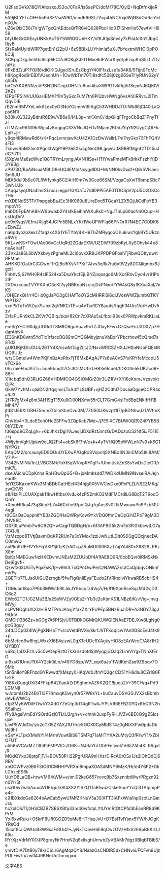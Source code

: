 U2FsdGVkX18QYlAhxsxqJS3o//0FaR/Is6aePC/ddM/78O/Oyl2+NqDtfnkijoRM
FA9jBLYFLcOH+559dXEVsoW9G/mnd666SLZAcp45NCVxjdWjN8dOd9ah1cInjXUv
uZ6eQlxC56/7VlgWTgxQrAEdosQfFR6vIQ628PbdHio017lShmHo57ewtViHI956
b1yUleGrGXEsyUNKkAcTSYSWROGUeHKY/xfKJttjsSmvIy7kPlaUoXnYJbqCDjyB
SfsRaMUyIdWRP7getEn1t22pU+6z98BIxLUYhlmIa5uXJ7bYextmWHOl0pPOkCJj
XCKpgDkgJmhUs6sq9iECl7uRDKgXJFtTMxo6dFWcrKiyd/pEzxpKnS5LLZDv/uHz
8PxEdZ/uP1FOiR8/dlOKIQJgydiSruEzCbgYf40IFfxzLse1u84K6/5Ttjn9FoMc
h8Kpg4od9rEBXVUechUN+1CwWbTm70Ti8sdfc528j0zg96Se7r1yRUN62yYqh5D/
bdOsYKXBNNznVPSN2INCegkOHNTc6uci4haXWPI1TvkRgt518qmNJ6QKIVl2ttZs
IEPpFPSiNVUUGaHBMX1f0V5yGxdFuM7tn0PIQbvHWNg6vsAh0RRvrJ2ITmQqvDlB
rE2nmRMVYeLmkKLex0vO3NoYCsmnVi9lAgCb3WHDDaTOrWk86jCl40iLaQps6N1I
b30kvX/322yBdntR6E9v/VB6e0/I4L3p+mKXmC/IdpQlIqFFrgoCbBqZ1PnyTfaI
dTMZax9RN0BrWgs4zKoqpgCS3VNcJQ+Dv1Mjam2K0dJYqYR2UygCjOtFlcLpH+jH
y8qx4IRMswRd6/sK+PqcLvmrjawXcU4ZA1OzDwWellrL7m7nyGkx70FhFQ4VsFI3
7xnwvRbM25mXPgol3WgP19P3e5Xs/cgNmOHLgqwUJX9BBfMgnt2TD15uJdC7i7Pi
iSXpVaMa8scWvz1Q8TRYmLryngJAVNHiSs+HTIYwaPmeMFk9rkkFszhIYjD3Y93g
aP973O/BpAiNsuaM6hD9eUQ4EMIdNxygdIDQ+M/NN0kvDxd/+Q6r5VlsaecSm9JU
MDt5dul9bSe07L6W1ynkg6CZiAIH9m7w3Gco66SM/VzgaCaXwT5bmpSBc73wNUJb
5AqqJsyqONa4ImrSLnuu+egpz1G/OaTJ7rdI0PPi5AE0TDOSpV2pU5OzDKCc7HIr
mXDENdS5T1V7mpgebEaJEc3HK060u8UreDvd5TGcaYLZX5QjjJiCdFpYB3mpoV/5
ImbD0FpEAhA8HW9pwisb2Y4sfkEeihmWXuRs0+NgJThLp60acNn0CupHHcsUqDnV
pc9xKyqsVEfmJXijg54JGPn5BNLxYKr1WoUPWFIq66PNOrR7N4EG7C0DK6JEbwZJ
na6pdyozpXexzZfaqzx4XS1Y6TYbV4KH9TbZMRygooO1lukiwcYgkRY5UBzna6WE
9KL+wKS+TOwUAc06vCcUqRd2ZGdaEXW/UZDW709zbRyLXySOhvk44o8neAeI/afT
23VxJa86L6bWXkbvyzPgheML2cI6pvxXR9UXPPDPGFoshTjRbwQOtIyuwnlRFMne
AHKXOfOaUrCIGCwbfTrQj8ol5XsN1PXrTAfvs3qRk7ru0y9VZy8DCQlqmbx6JgcH
FnbhvSj62WH0R4sIF524xa5DsaYkcfEjLBNZpqosgo6MrXc4RnvDyo4vr91Po2lP
2XDvxccauTVYPKXhC3cKt7yyNBKnoNzrjrajDxPNxo/fYW4sQ8yfKXxaXaI/7eKS
/OHjEnxQHrr4CHo0gJsPO0gCHAfToOY2cMHRRl0i6qiJVosWWZjumbQTKYWPTl37
vxnPkTqToWZye7t+bxi2qVNKCrTF+u4vTsc1GY8au4s/fqgh34Urc1/o/HwDv5zv
Zr1aPURn9kCLZKVr7QBIqJbqiv1I2Cn7cXRAs5sLfbtdl93cx0PRWpvkmRKLiaLe
emSgY+Cr9XdjgUORd1T8M9O6guVuJv9nTZJGxyFFwxGzQscEnUXDXZp7HdarAhNX
lZ36nKD0wtn5YdTIc1rfsccBQ89mOYQGMdyjznuVbBorYPbcrhowl5cQmd7s8Td2
gUKUKjKDtcGU4/26TY4X/cswMTagZLtJD/NxvWRCSZHXJJHSnNUpFQEkIBUQ9UJz
w/sCGmeIw4WmPKjFnBzAoRhxFjT6MxBAqAJP7s8eA0vS7fxKRYfoMccpU5vTCx6o
0h+mieFbrJAiITv+5ue9bnqG7Cs3CsMUfikLHB3eRouet/fDKO0e5EUKZco9F86H
X1tcbq5dhO3RLtGZ66VHDMfOQ4GSIOMGrZ0ir3UZ1IV+XYl6oKnmJVzsvoktOjPc
GkW7YvhM+qIsIDN2rtqsjmcLTxA4f1L8UBF+qHZ2O3hI7DbvaaDgqeOCPR4saRJ3
2f7R7gMx4z8m3AH19gT15Xu0Ci00NXmv55rCLT7GmG4siTx6BpENkIffH1BMh4/V
jtdS1JE9XrOBHZ5e/mZfbImKbnOvu0M/7Z0S0lJKwzpt1I7/pBDNhwJz1AVtmXP/
GhVbb4+3LdoEEeh0Hc2SFFw3ZQpKcb7Md+/j7E5lXC7BUW0QR9Z4PYB5B0bYZEvn
t36spd9OZqLgh++6bJhKzDgiYAJeojJDXdRzt3mzG/DADxzoO32Nf5iJF511Ezkj
4WjyhnVghUjpkw9cLlQ2Ft4+obSk6f7hVe+k+4yTVHQ95pWWLnN7v9+k6G1NYPGz
EAqQM2/qrcauayED9QUuOYEXwP/GgRoSVopntjSXNBo4N3inDMo5tki8AM/V7lPH
V342NMlNlu1nLLVBC3Mk7bXt5qWVvpRH1gP+fUhmjtvkZnS8sYwDsDjeGR/rmK7L
dseJAicIuCDpKnhaIRpHBwQpG5+B+jxMmbsdd7/WDKdUMN9INvseiRAJejneadtF
1eYIZGKaxmKWx3MhBDbCqtHEcf434hjg0X5VlVCwDxe0PxPLZLNSEZMKq/zwCKVR
a1l/HzIPILCUAXpak11kwHfdIarXvdJk4zPS2mKO2MdFMCrdiLG8BqT2T9ocOQmY
xXmoHffka473gSktyFL7x46Gche97poIQJg7gAosSv0TtkMwoawPo9PzbMUl4egI
t0OEaQaOuppnIfYB3aZGD/HaQWRyKow9YxVDQ0ftmCeOpGihlZPaT9gM3D/NV86C
GS73LuPdnb7w6O92QHwCagiTQBDgH/b+6f3APBG5k2mTb3FlGkbcwtLG7q2GQJlj
VzMzxpq8TVtjBaxmOqKP2RUn7e3oYMox1zziJwNUtLDit0S0QgQQxjnecDAC0mwQ
apPkn9UFFIVYhHqVXP1jb1zK2rAG+pZRuMU0X06XzT7ajYAit80xS6S28LR8zX8m
BsKzNMEGuwNzHXEDvmUNEaM2ZUUbDf4A1fAE8Q9R/0bbEQv/0iRMSkNkDej6gvfH
Qkwfzd3U/5TyPqxEsK/fjHv9h0L7xQPnOwiPe/O/NAWAZrc3CaQpbqvONknfmVFy
2GETlb7FLJsdU/GUZzrngb/5fwFigQnIiEysFEudo2fVRktolviYkwaRB5cbHS4+
TGMuadt8qo7P6b3MWstE9ILbkJY9bcqrz4Vq7r/H/816XjmBseSqzMd2vjD3C6c2
EWc62TD1JGZMa3B/a2SsWVZy9GEsZ+Yb3e2eKjmKS1LNBz6/K/vVig+jnvgMVyji
ccPVNOghU/C0zHIBMTPrhJAhxjYfaxZXrYFUPEp5BNzRuJIDR+A3NDY73gJ9iUnV
GMClt1386Zz+bGOg7A5PfSjvU0TBDkOGMrQKUWGlENAaE7DEJXw8LgNg0pcG3guy
24tLDCp024lWjPgXNHaTYx/ccVetdRVXv/kkrfJhTFKoqicwYAn0GScEeJ4fk9+p
6bMcfcd6w8hgLWxxXI6E4yizwL0gXTcUDe9XAgkyHIO8zEArWceC/A8r1H2UYBBY
v68oj1pDXFz/Lv5c0wOepRztO7kXrnzdotdSjWyqpjGQaq2LireViYgxTNnXtErG
ai9xsG1UnnJTtX4Y2ck0iLn/v45YD8sp/W7Lxqx6aJo1fWdKehZae9Z9pov7O9Mb
t5n5nIIoY8RFhzdGYRwwdfXMspy0HKqVd0JfmYQ2g4CD51YH6dlu8CZrlG0Ftv2F
Yi8KxCuqgUXi34FFkp6420anAZrD9ghmbAZKK2QC8juqu2V+39CH/q+Pd9LGMNjl
wJdbmU2b24E6TI3F74mxqKGwyn0r57W8kYL+buCauvDSVGGJVX2sBbmbdAvEWWCq
c1p3My6WDitFOwkY3XdOYZeUtp3dT4gRTwAJYPLV96EFB2DYQxKhQ3N2bSSaIhzz
fFy8AgsiVmEdY9QrdGzlOTLtU2rgh+v+chtnk3uxpFyRHJVZv6BE0Q9gZSlcsqxe
lJwP5WJdOv/izx2cCr15ZYAXJ1U7rdc5OGX0GyMIdST4z0gNiXXPw0pdaDkWj9hI
eSaYVLTpxXMeNYl/4MrmVuwtBiS8TSM7q71aMITYXA2uMtyQ3fR/wY1/xZblOFUT
o5h8bVCArMZ73bIPjEMPVICs/O68i+NJRaYbTGbPFeIjvolZV652Ah4KLRRgxt/R
MOdQYxp38ptpFjF/i+BOV58PH22PgrURA9nHXzrDIRcA0tOSx1Js2IOhQdDj6RBV
xnGCWPvz0BKF3tC61CMHHPVRXm8mpaXOASdMNY6MzK/Hr/e4Y6F2+0bLGhzcES6k
UuYD8LaQB+htwVM64tWM+e/tml02keG657vovq9b7SxznnbtWwrPRgzn92n0YH5t
usx10w7eahAxuqWUE/go/x8f4XS2YISZQ1TaBtwozCskeSouYYcQl3TAIpmpPa4c
c91BXkdxGe8264oAwEab5ywU1MfZKNuV5a3SlXTT3IAFxW/la1np0sctLnGatJsu
hc2xIOlxT1j0HSCBZB7SBSXBfp33m46wfxtaLYtUYmRtOtCPfd3bEanRR8d9KPrM
Yxl6xwRuk/+O5krF8UfKGOZO9eMe8HTHszJvU+D7BslTvIYsnx5YW/hJOgKYRsOd
15cxf8rJiQWUsB3W8saFiRUi41+JyNkTQIwH6E9qCwzGVzHfkS29RpB8KrGJit5u
RYrXjzVdrNY0OJP8grayNr7HreN2q8xiIsghUrrwbZyVBAMr7dgz0BIqbTBlbS/e
ymvfDiA7DtB0y78k/CbL/6AgMqzQY8/NaazOsCNDlR5dxCHNvoi/FCFvh9UjzPUl
Eiw1n/zw04J9KNeUoDonog==



文字AES